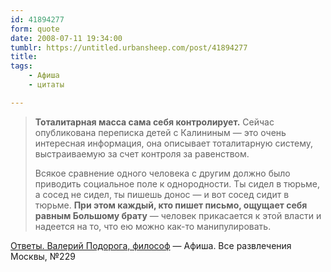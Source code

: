 ```yaml
---
id: 41894277
form: quote
date: 2008-07-11 19:34:00
tumblr: https://untitled.urbansheep.com/post/41894277
title: 
tags:
    - Афиша
    - цитаты

---
```


<blockquote>
<p><strong>Тоталитарная масса сама себя контролирует.</strong> Сейчас опубликована переписка детей с Калининым — это очень интересная информация, она описывает тоталитарную систему, выстраиваемую за счет контроля за равенством.</p>

<p>Всякое сравнение одного человека с другим должно было приводить социальное поле к однородности. Ты сидел в тюрьме, а сосед не сидел, ты пишешь донос — и вот сосед сидит в тюрьме. <strong>При этом каждый, кто пишет письмо, ощущает себя равным Большому брату</strong> — человек прикасается к этой власти и надеется на то, что ею можно как-то манипулировать.</p>
</blockquote>

<a href="http://www.afisha.ru/article/3891/">Ответы. Валерий Подорога, философ</a> — Афиша. Все развлечения Москвы, №229
